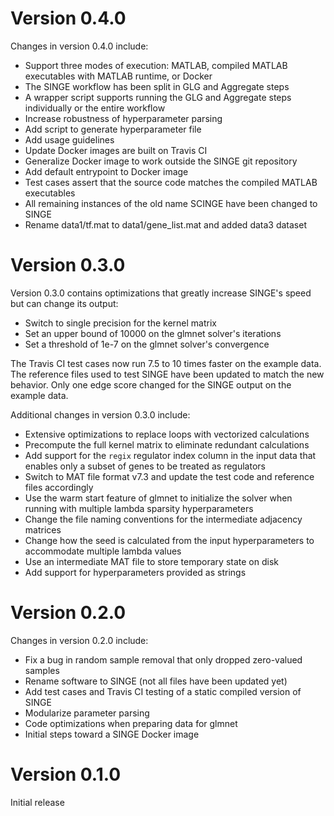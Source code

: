 # Version 0.4.0
Changes in version 0.4.0 include:
- Support three modes of execution: MATLAB, compiled MATLAB executables with MATLAB runtime, or Docker
- The SINGE workflow has been split in GLG and Aggregate steps
- A wrapper script supports running the GLG and Aggregate steps individually or the entire workflow
- Increase robustness of hyperparameter parsing
- Add script to generate hyperparameter file
- Add usage guidelines
- Update Docker images are built on Travis CI
- Generalize Docker image to work outside the SINGE git repository
- Add default entrypoint to Docker image
- Test cases assert that the source code matches the compiled MATLAB executables
- All remaining instances of the old name SCINGE have been changed to SINGE
- Rename data1/tf.mat to data1/gene_list.mat and added data3 dataset

# Version 0.3.0
Version 0.3.0 contains optimizations that greatly increase SINGE's speed but can change its output:
- Switch to single precision for the kernel matrix
- Set an upper bound of 10000 on the glmnet solver's iterations
- Set a threshold of 1e-7 on the glmnet solver's convergence

The Travis CI test cases now run 7.5 to 10 times faster on the example data.
The reference files used to test SINGE have been updated to match the new behavior.
Only one edge score changed for the SINGE output on the example data.

Additional changes in version 0.3.0 include:
- Extensive optimizations to replace loops with vectorized calculations
- Precompute the full kernel matrix to eliminate redundant calculations
- Add support for the `regix` regulator index column in the input data that enables only a subset of genes to be treated as regulators
- Switch to MAT file format v7.3 and update the test code and reference files accordingly
- Use the warm start feature of glmnet to initialize the solver when running with multiple lambda sparsity hyperparameters
- Change the file naming conventions for the intermediate adjacency matrices
- Change how the seed is calculated from the input hyperparameters to accommodate multiple lambda values
- Use an intermediate MAT file to store temporary state on disk
- Add support for hyperparameters provided as strings

# Version 0.2.0
Changes in version 0.2.0 include:
- Fix a bug in random sample removal that only dropped zero-valued samples
- Rename software to SINGE (not all files have been updated yet)
- Add test cases and Travis CI testing of a static compiled version of SINGE 
- Modularize parameter parsing
- Code optimizations when preparing data for glmnet
- Initial steps toward a SINGE Docker image

# Version 0.1.0
Initial release
